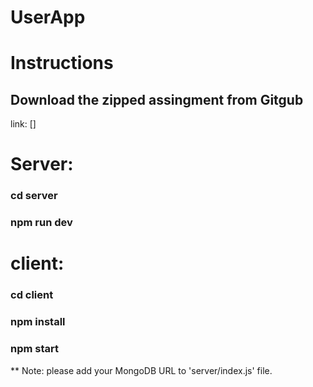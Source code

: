 # UserApp

# Instructions


## Download the zipped assingment from Gitgub
link: []

# Server:
### cd server
### npm run dev

# client:
### cd client
### npm install
### npm start

** Note: please add your MongoDB URL to 'server/index.js' file.

